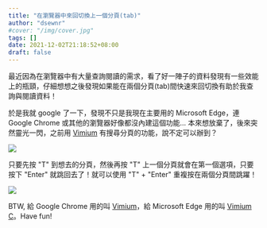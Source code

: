 ```yaml
---
title: "在瀏覽器中來回切換上一個分頁(tab)"
author: "dsewnr"
#cover: "/img/cover.jpg"
tags: []
date: 2021-12-02T21:18:52+08:00
draft: false
---
```


最近因為在瀏覽器中有大量查詢閱讀的需求，看了好一陣子的資料發現有一些效能上的瓶頸，仔細想想之後發現如果能在兩個分頁(tab)間快速來回切換有助於我查詢與閱讀資料！

於是我就 google 了一下，發現不只是我現在主要用的 Microsoft Edge，連 Google Chrome 或其他的瀏覽器好像都沒內建這個功能… 本來想放棄了，後來突然靈光一閃，之前用 [Vimium](https://vimium.github.io/) 有搜尋分頁的功能，說不定可以辦到？

![](/images/browser-switch-between-tabs-0.png)

只要先按 "T" 到想去的分頁，然後再按 "T" 上一個分頁就會在第一個選項，只要按下 "Enter" 就跳回去了！就可以使用 "T" + "Enter" 重複按在兩個分頁間跳躍！

![](/images/browser-switch-between-tabs-1.png)

BTW, 給 Google Chrome 用的叫 [Vimium](https://chrome.google.com/webstore/detail/vimium/dbepggeogbaibhgnhhndojpepiihcmeb)，給 Microsoft Edge 用的叫 [Vimium C](https://chrome.google.com/webstore/detail/vimium/dbepggeogbaibhgnhhndojpepiihcmeb)。Have fun!
